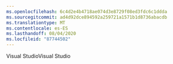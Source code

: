 ```yaml
---
ms.openlocfilehash: 6c4d2e4b4718ae074d3e8729f08ed3fdc6c1ddda
ms.sourcegitcommit: ad4d92dce894592a259721a1571b1d8736abacdb
ms.translationtype: MT
ms.contentlocale: es-ES
ms.lasthandoff: 08/04/2020
ms.locfileid: "87744502"
---
```

 <span data-ttu-id="63ddb-101">Visual Studio</span><span class="sxs-lookup"><span data-stu-id="63ddb-101">Visual Studio</span></span> 